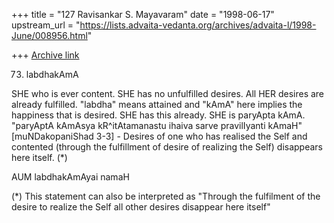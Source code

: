 +++
title = "127 Ravisankar S. Mayavaram"
date = "1998-06-17"
upstream_url = "https://lists.advaita-vedanta.org/archives/advaita-l/1998-June/008956.html"

+++
[Archive link](https://lists.advaita-vedanta.org/archives/advaita-l/1998-June/008956.html)

73. labdhakAmA

SHE who is ever content. SHE has no unfulfilled desires. All HER desires
are already fulfilled. "labdha" means attained and "kAmA" here implies the
happiness that is desired. SHE has this already.  SHE is paryApta kAmA.
"paryAptA kAmAsya kR^itAtamanastu ihaiva sarve pravilIyanti kAmaH"
[muNDakopaniShad 3-3] - Desires of one who has realised the Self and
contented (through the fulfillment of desire of realizing the Self)
disappears here itself. (*)

AUM labdhakAmAyai namaH

(*) This statement can also be interpreted as
"Through the fulfilment of the desire to realize the Self all other
desires disappear here itself"

